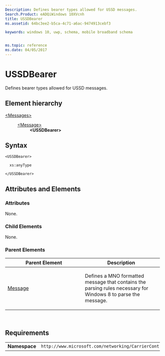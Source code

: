 ```yaml
---
Description: Defines bearer types allowed for USSD messages.
Search.Product: eADQiWindows 10XVcnh
title: USSDBearer
ms.assetid: 64bc3ee2-b5ca-4c71-a6ac-9474913cebf3

keywords: windows 10, uwp, schema, mobile broadband schema


ms.topic: reference
ms.date: 04/05/2017
---
```


# USSDBearer


Defines bearer types allowed for USSD messages.

## Element hierarchy

<dl>
<dt><a href="element-messages.md">&lt;Messages&gt;</a></dt>
<dd>
<dl>
<dt><a href="element-message.md">&lt;Message&gt;</a></dt>
<dd><b>&lt;USSDBearer&gt;</b></dd>
</dl>
</dd>
</dl>

## Syntax

``` syntax
<USSDBearer>

  xs:anyType

</USSDBearer>
```

## Attributes and Elements


### Attributes

None.

### Child Elements

None.

### Parent Elements

<table>
<colgroup>
<col width="50%" />
<col width="50%" />
</colgroup>
<thead>
<tr class="header">
<th>Parent Element</th>
<th>Description</th>
</tr>
</thead>
<tbody>
<tr class="odd">
<td><a href="element-message.md">Message</a> </td>
<td><p>Defines a MNO formatted message that contains the parsing rules necessary for Windows 8 to parse the message.</p></td>
</tr>
</tbody>
</table>

 

## Requirements

|          |         |
|----------|--------------|
| **Namespace** | `http://www.microsoft.com/networking/CarrierControl/WWAN/v1` |

 

 



